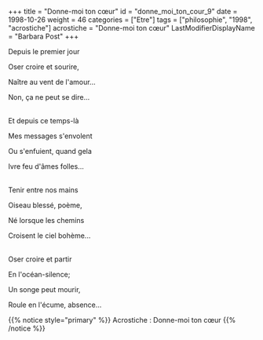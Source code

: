 +++
title = "Donne-moi ton cœur"
id = "donne_moi_ton_cour_9"
date = 1998-10-26
weight = 46
categories = ["Etre"]
tags = ["philosophie", "1998", "acrostiche"]
acrostiche = "Donne-moi ton cœur"
LastModifierDisplayName = "Barbara Post"
+++

Depuis le premier jour

Oser croire et sourire,

Naître au vent de l'amour...

Non, ça ne peut se dire...

 \
Et depuis ce temps-là

Mes messages s'envolent

Ou s'enfuient, quand gela

Ivre feu d'âmes folles...

 \
Tenir entre nos mains

Oiseau blessé, poème,

Né lorsque les chemins

Croisent le ciel bohème...

 \
Oser croire et partir

En l'océan-silence;

Un songe peut mourir,

Roule en l'écume, absence...

{{% notice style="primary" %}}
Acrostiche : Donne-moi ton cœur
{{% /notice %}}
